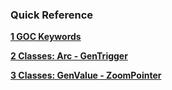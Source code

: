 ### Quick Reference

**[1 GOC Keywords](QuickRef/qr_kword.md)**

**[2 Classes: Arc - GenTrigger](QuickRef/qr_clas1.md)**  

**[3 Classes: GenValue - ZoomPointer](QuickRef/qr_clas2.md)**  
